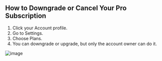 ## How to Downgrade or Cancel Your Pro Subscription

1. Click your Account profile.
2. Go to Settings.
3. Choose Plans.
4. You can downgrade or upgrade, but only the account owner can do it.

![image](https://github.com/GoTolstoy/tolstoy-toly-kb/assets/159800692/57c64838-72aa-460a-8336-98efcebad5eb)